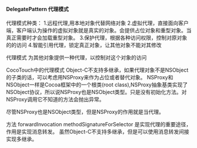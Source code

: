 ####  DelegatePattern 代理模式

代理模式种类：
1.远程代理,用本地对象代替网络对象
2.虚拟代理，直接面向客户端，客户端认为操作的虚拟对象就是真实的对象。会提供占位对象和重型对象。当真正需要时才会加载重型对象。
3.保护代理，根据各种访问权限，控制对原对象的的访问
4.智能引用代理，锁定真正对象，让其他对象不能对其修改

代理模式
为其他对象提供一种代理，以控制对这个对象的访问


CocoTouch中的代理模式
Object-C不支持多继承，如果代理对象不是NSObject的子类的话，可以考虑用NSProxy来作为占位或者替代对象。
NSProxy和NSObject一样是Cocoa框架中的一个根类(root class),NSProxy抽象基类实现了NSObject协议，所以说NSProxy也是NSObject类型。只是没有初始化方法。对NSProxy调用它不知道的方法会抛出异常。

尽管NSProxy也是NSObject类型，但是NSProxy的作用就是当代理。

方法
forwardInvocation
methodSignatureForSelector
是实现代理的重要途径，作用是实现消息转发。
虽然Object-C不支持多继承，但是可以使用消息转发间接实现多继承。
